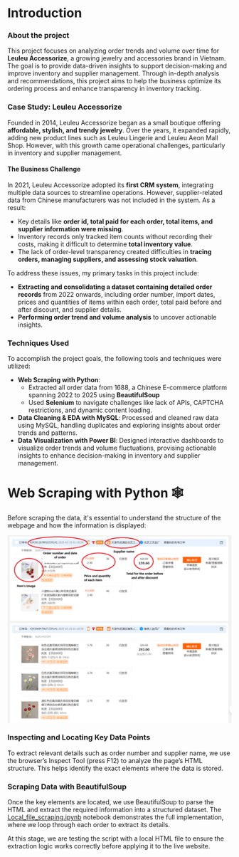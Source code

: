 # Introduction

### About the project
This project focuses on analyzing order trends and volume over time for **Leuleu Accessorize**, a growing jewelry and accessories brand in Vietnam. The goal is to provide data-driven insights to support decision-making and improve inventory and supplier management. Through in-depth analysis and recommendations, this project aims to help the business optimize its ordering process and enhance transparency in inventory tracking.

### Case Study: Leuleu Accessorize
Founded in 2014, Leuleu Accessorize began as a small boutique offering **affordable, stylish, and trendy jewelry**. Over the years, it expanded rapidly, adding new product lines such as Leuleu Lingerie and Leuleu Aeon Mall Shop. However, with this growth came operational challenges, particularly in inventory and supplier management.

#### The Business Challenge

In 2021, Leuleu Accessorize adopted its **first CRM system**, integrating multiple data sources to streamline operations. However, supplier-related data from Chinese manufacturers was not included in the system. As a result:

- Key details like **order id, total paid for each order, total items, and supplier information were missing**.
- Inventory records only tracked item counts without recording their costs, making it difficult to determine **total inventory value**.
- The lack of order-level transparency created difficulties in **tracing orders, managing suppliers, and assessing stock valuation**.

To address these issues, my primary tasks in this project include:

- **Extracting and consolidating a dataset containing detailed order records** from 2022 onwards, including order number, import dates, prices and quantities of items within each order, total paid before and after discount, and supplier details.
- **Performing order trend and volume analysis** to uncover actionable insights.

### Techniques Used
To accomplish the project goals, the following tools and techniques were utilized:
- **Web Scraping with Python**: 
    - Extracted all order data from 1688, a Chinese E-commerce platform spanning 2022 to 2025 using **BeautifulSoup**
    - Used **Selenium** to navigate challenges like lack of APIs, CAPTCHA restrictions, and dynamic content loading.
- **Data Cleaning & EDA with MySQL**: Processed and cleaned raw data using MySQL, handling duplicates and exploring insights about order trends and patterns.
- **Data Visualization with Power BI**: Designed interactive dashboards to visualize order trends and volume fluctuations, provising actionable insights to enhance decision-making in inventory and supplier management.

# Web Scraping with Python 🕸️

Before scraping the data, it's essential to understand the structure of the webpage and how the information is displayed:

<img src='image/Order_list.png' width='800' align='center'>

### Inspecting and Locating Key Data Points

To extract relevant details such as order number and supplier name, we use the browser’s Inspect Tool (press F12) to analyze the page’s HTML structure. This helps identify the exact elements where the data is stored.

### Scraping Data with BeautifulSoup

Once the key elements are located, we use BeautifulSoup to parse the HTML and extract the required information into a structured dataset. The [Local_file_scraping.ipynb](code/Local_file_scraping.ipynb) notebook demonstrates the full implementation, where we loop through each order to extract its details. 

At this stage, we are testing the script with a local HTML file to ensure the extraction logic works correctly before applying it to the live website. 



